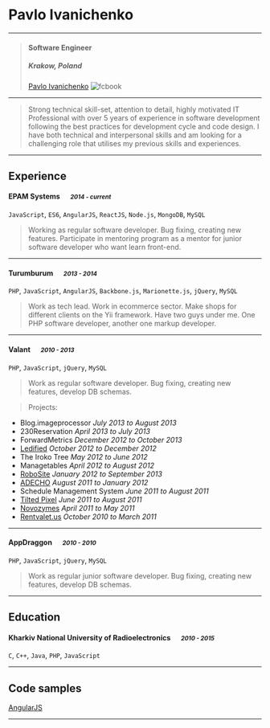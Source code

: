 # Pavlo Ivanichenko

---

> #### Software Engineer
> #####  Krakow, Poland
> [Pavlo Ivanichenko][facebook] ![fcbook][]

---
> Strong technical skill-set, attention to detail​​, highly motivated IT Professional with over 5 years of experience in software development following the best practices for development cycle and code design. I have both technical and interpersonal skills and am looking for a challenging role that utilises my previous skills and experiences.


---
## Experience
#### EPAM Systems &emsp; <small>*2014 - current*</small>
`JavaScript`, `ES6`, `AngularJS`, `ReactJS`, `Node.js`, `MongoDB`, `MySQL`
> Working as regular software developer. Bug fixing, creating new features. Participate in mentoring program as a mentor for junior software developer who want learn front-end.

---
#### Turumburum &emsp; <small>*2013 - 2014*</small>
`PHP`, `JavaScript`, `AngularJS`, `Backbone.js`, `Marionette.js`, `jQuery`, `MySQL`
> Work as tech lead. Work in ecommerce sector. Make shops for different clients on the Yii framework. Have two guys under me. One PHP software developer, another one markup developer.

---
#### Valant &emsp; <small>*2010 - 2013*</small>
`PHP`, `JavaScript`, `jQuery`, `MySQL`
> Work as regular software developer. Bug fixing, creating new features, develop DB schemas.

> Projects:
- Blog.imageprocessor *July 2013 to August 2013*
- 230Reservation *April 2013 to July 2013*
- ForwardMetrics *December 2012 to October 2013*
- [Ledified](//www.ledified.com.au/) *October 2012 to December 2012*
- The Iroko Tree *May 2012 to June 2012*
- Managetables *April 2012 to August 2012*
- [RoboSite](//robosite.com/) *January 2012 to September 2013*
- [ADECHO](//adecho.com) *August 2011 to January 2012*
- Schedule Management System *June 2011 to August 2011*
- [Tilted Pixel](//www.tiltedpixel.com/) *June 2011 to August 2011*
- [Novozymes](//www.novozymes.com/) *April 2011 to May 2011*
- [Rentvalet.us](//rentvalet.us) *October 2010 to March 2011*

---
#### AppDraggon &emsp; <small>*2010 - 2010*</small>
`PHP`, `JavaScript`, `jQuery`, `MySQL`
> Work as regular junior software developer. Bug fixing, creating new features, develop DB schemas.

---
## Education
#### Kharkiv National University of Radioelectronics &emsp; <small>*2010 - 2015*</small>
`C`, `C++`, `Java`, `PHP`, `JavaScript`

---
## Code samples
[AngularJS](http://pashaproton.github.io/example-angular-js/)

---
[facebook]: http://www.facebook.com/pasha.proton
[fcbook]: http://www.jacobsen.com/themes/jacobsen/images/icons/facebook-icon-small.png
[twitter]: https://twitter.com/pashaproton
[twit]: http://cdn-careers.sstatic.net/careers/Img/icon-twitter.png?v=b1bd58ad2034

